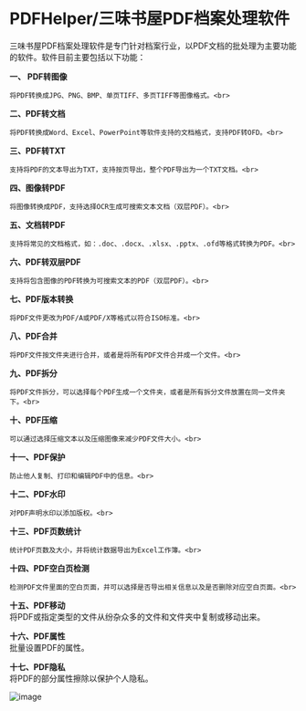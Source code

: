 # PDFHelper/三味书屋PDF档案处理软件
三味书屋PDF档案处理软件是专门针对档案行业，以PDF文档的批处理为主要功能的软件。软件目前主要包括以下功能：

**一、 PDF转图像**<br>

    将PDF转换成JPG、PNG、BMP、单页TIFF、多页TIFF等图像格式。<br>
    
**二、PDF转文档**<br>

    将PDF转换成Word、Excel、PowerPoint等软件支持的文档格式，支持PDF转OFD。<br>
    
**三、PDF转TXT**<br>

    支持将PDF的文本导出为TXT，支持按页导出，整个PDF导出为一个TXT文档。<br>
    
**四、图像转PDF**<br>

    将图像转换成PDF，支持选择OCR生成可搜索文本文档（双层PDF）。<br>
    
**五、文档转PDF**<br>

    支持将常见的文档格式，如：.doc、.docx、.xlsx、.pptx、.ofd等格式转换为PDF。<br>
    
**六、PDF转双层PDF**<br>

    支持将包含图像的PDF转换为可搜索文本的PDF（双层PDF）。<br>
    
**七、PDF版本转换**<br>

    将PDF文件更改为PDF/A或PDF/X等格式以符合ISO标准。<br>
    
**八、PDF合并**<br>

    将PDF文件按文件夹进行合并，或者是将所有PDF文件合并成一个文件。<br>
    
**九、PDF拆分**<br>

    将PDF文件拆分，可以选择每个PDF生成一个文件夹，或者是所有拆分文件放置在同一文件夹下。<br>
    
**十、PDF压缩**<br>

    可以通过选择压缩文本以及压缩图像来减少PDF文件大小。<br>
    
**十一、PDF保护**<br>

    防止他人复制、打印和编辑PDF中的信息。<br>
    
**十二、PDF水印**<br>

    对PDF声明水印以添加版权。<br>
    
**十三、PDF页数统计**<br>

    统计PDF页数及大小，并将统计数据导出为Excel工作簿。<br>
    
**十四、PDF空白页检测**<br>

    检测PDF文件里面的空白页面，并可以选择是否导出相关信息以及是否删除对应空白页面。<br>
    
**十五、PDF移动**<br>
    将PDF或指定类型的文件从纷杂众多的文件和文件夹中复制或移动出来。<br>
    
**十六、PDF属性**<br>
    批量设置PDF的属性。<br>
    
**十七、PDF隐私**<br>
    将PDF的部分属性擦除以保护个人隐私。<br>


![image](https://github.com/user-attachments/assets/82818ddf-b596-446b-afbd-851b778b54ee)

